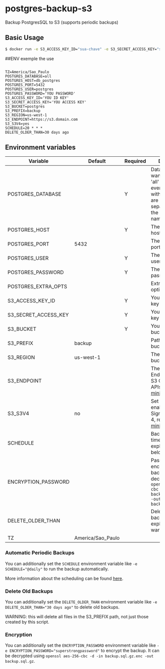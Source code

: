 # postgres-backup-s3

Backup PostgresSQL to S3 (supports periodic backups)

## Basic Usage

```sh
$ docker run -e S3_ACCESS_KEY_ID="sua-chave" -e S3_SECRET_ACCESS_KEY="sua-chave-secreta" -e POSTGRES_DATABASE="nome-do-banco" -e POSTGRES_HOST="host-do-postgres" -e POSTGRES_USER="seu-usuario" -e POSTGRES_PASSWORD="sua-senha" -e S3_BUCKET="seu-bucket" -e TZ="America/Sao_Paulo" meu-backup-postgres-s3

```
##ENV exemple the use
```

TZ=America/Sao_Paulo
POSTGRES_DATABASE=all
POSTGRES_HOST=db_postgres
POSTGRES_PORT=5432
POSTGRES_USER=postgres
POSTGRES_PASSWORD='YOU PASSWORD'
S3_ACCESS_KEY_ID='YOU ID KEY'
S3_SECRET_ACCESS_KEY='YOU ACCESS KEY'
S3_BUCKET=postgres
S3_PREFIX=backup
S3_REGION=us-west-1
S3_ENDPOINT=https://s3.domain.com
S3_S3V4=yes
SCHEDULE=20 * * *
DELETE_OLDER_THAN=30 days ago

```

## Environment variables

| Variable             | Default          | Required | Description                                                                                                              |
|----------------------|------------------|----------|--------------------------------------------------------------------------------------------------------------------------|
| POSTGRES_DATABASE    |                  | Y        | Database you want to backup or 'all' to backup everything. In 'All' with V2 the banks are listed separately with the appropriate names and dates.|
| POSTGRES_HOST        |                  | Y        | The PostgreSQL host                                                                                                      |
| POSTGRES_PORT        | 5432             |          | The PostgreSQL port                                                                                                      |
| POSTGRES_USER        |                  | Y        | The PostgreSQL user                                                                                                      |
| POSTGRES_PASSWORD    |                  | Y        | The PostgreSQL password                                                                                                  |
| POSTGRES_EXTRA_OPTS  |                  |          | Extra postgresql options                                                                                                 |
| S3_ACCESS_KEY_ID     |                  | Y        | Your AWS access key                                                                                                      |
| S3_SECRET_ACCESS_KEY |                  | Y        | Your AWS secret key                                                                                                      |
| S3_BUCKET            |                  | Y        | Your AWS S3 bucket path                                                                                                  |
| S3_PREFIX            | backup           |          | Path prefix in your bucket                                                                                               |
| S3_REGION            | us-west-1        |          | The AWS S3 bucket region                                                                                                 |
| S3_ENDPOINT          |                  |          | The AWS Endpoint URL, for S3 Compliant APIs such as [minio](https://minio.io)                                            |
| S3_S3V4              | no               |          | Set to `yes` to enable AWS Signature Version 4, required for [minio](https://minio.io) servers                           |
| SCHEDULE             |                  |          | Backup schedule time, see explainatons below                                                                             |
| ENCRYPTION_PASSWORD  |                  |          | Password to encrypt the backup. Can be decrypted using `openssl aes-256-cbc -d -in backup.sql.gz.enc -out backup.sql.gz` |
| DELETE_OLDER_THAN    |                  |          | Delete old backups, see explanation and warning below                                                                    |
| TZ                   |America/Sao_Paulo |          |                                                                |

### Automatic Periodic Backups

You can additionally set the `SCHEDULE` environment variable like `-e SCHEDULE="@daily"` to run the backup automatically.

More information about the scheduling can be found [here](http://godoc.org/github.com/robfig/cron#hdr-Predefined_schedules).

### Delete Old Backups

You can additionally set the `DELETE_OLDER_THAN` environment variable like `-e DELETE_OLDER_THAN="30 days ago"` to delete old backups.

WARNING: this will delete all files in the S3_PREFIX path, not just those created by this script.

### Encryption

You can additionally set the `ENCRYPTION_PASSWORD` environment variable like `-e ENCRYPTION_PASSWORD="superstrongpassword"` to encrypt the backup. It can be decrypted using `openssl aes-256-cbc -d -in backup.sql.gz.enc -out backup.sql.gz`.

